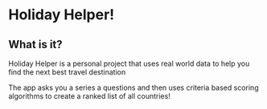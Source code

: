 # Holiday Helper!

## What is it?

Holiday Helper is a personal project that uses real world data
to help you find the next best travel destination

The app asks you a series a questions and then uses
criteria based scoring algorithms to create a 
ranked list of all countries!
